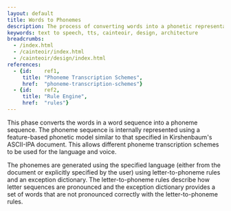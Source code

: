 ```yaml
---
layout: default
title: Words to Phonemes
description: The process of converting words into a phonetic representation.
keywords: text to speech, tts, cainteoir, design, architecture
breadcrumbs:
  - /index.html
  - /cainteoir/index.html
  - /cainteoir/design/index.html
references:
  - {id:    ref1,
     title: "Phoneme Transcription Schemes",
     href:  "phoneme-transcription-schemes"}
  - {id:    ref2,
     title: "Rule Engine",
     href:  "rules"}
---
```


This phase converts the words in a word sequence into a phoneme sequence.
The phoneme sequence is internally represented using a feature-based
phonetic model similar to that specified in Kirshenbaum's ASCII-IPA
document. This allows different phoneme transcription schemes to be used
for the language and voice.

The phonemes are generated using the specified language (either from the
document or explicitly specified by the user) using letter-to-phoneme
rules and an exception dictionary. The letter-to-phoneme rules describe
how letter sequences are pronounced and the exception dictionary provides
a set of words that are not pronounced correctly with the letter-to-phoneme
rules.
